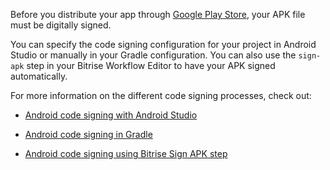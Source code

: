 
Before you distribute your app through [Google Play Store](https://play.google.com/store/apps), your APK file must be digitally signed.

You can specify the code signing configuration for your project in Android Studio or manually in your Gradle configuration. You can also use the `sign-apk` step in your Bitrise Workflow Editor to have your APK signed automatically.

For more information on the different code signing processes, check out:

* [Android code signing with Android Studio](/code-signing/android-code-signing/android-code-signing-with-android-studio/)

* [Android code signing in Gradle](/code-signing/android-code-signing/android-code-signing-in-gradle/)

* [Android code signing using Bitrise Sign APK step](/code-signing/android-code-signing/android-code-signing-using-bitrise-sign-apk-step/)

